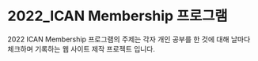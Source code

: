 # 2022_ICAN Membership 프로그램
2022 ICAN Membership 프로그램의 주제는 각자 개인 공부를 한 것에 대해 날마다 체크하며 기록하는 웹 사이트 제작 프로젝트 입니다. 
